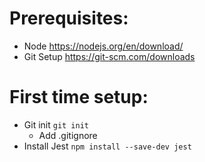 # Prerequisites:
 - Node https://nodejs.org/en/download/
 - Git Setup https://git-scm.com/downloads
# First time setup:
 - Git init `git init`
   - Add .gitignore
 - Install  Jest `npm install --save-dev jest`


